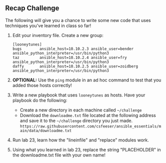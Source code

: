 ## Recap Challenge

The following will give you a chance to write some new code that uses techniques you've learned in class so far!

1. Edit your inventory file. Create a new group:

    ```
    [looneytunes]
    bugs        ansible_host=10.10.2.3 ansible_user=bender ansible_python_interpreter=/usr/bin/python3
    taz         ansible_host=10.10.2.4 ansible_user=fry ansible_python_interpreter=/usr/bin/python3
    daffy       ansible_host=10.10.2.5 ansible_user=zoidberg ansible_python_interpreter=/usr/bin/python3
    ```
    
0. **OPTIONAL:** Use the `ping` module in an ad hoc command to test that you added those hosts correctly!

0. Write a new playbook that uses `looneytunes` as hosts. Have your playbook do the following:
    - Create a new directory in each machine called `~/challenge`
    - Download the `downloadme.txt` file located at the following address and save it to the `~/challenge` directory you just made.
      `https://raw.githubusercontent.com/csfeeser/ansible_essentials/main/data/downloadme.txt`

0. Run lab 23, learn how the "lineinfile" and "replace" modules work.

0. Using what you learned in lab 23, replace the string "PLACEHOLDER" in the downloadme.txt file with your own name!

